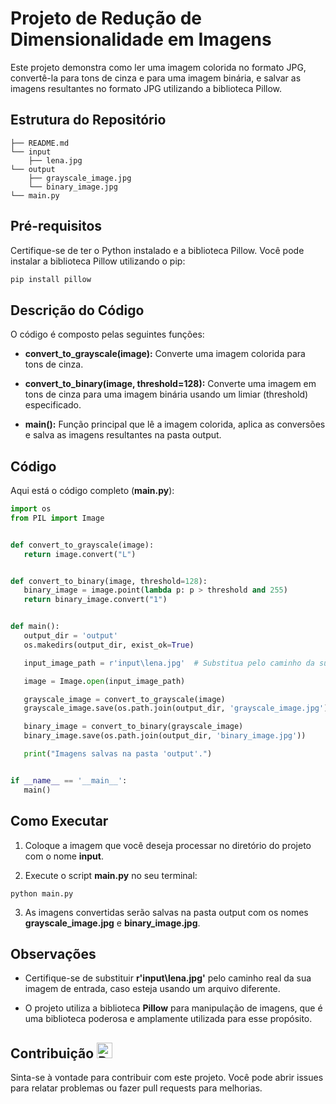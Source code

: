 # Projeto de Redução de Dimensionalidade em Imagens

Este projeto demonstra como ler uma imagem colorida no formato JPG, convertê-la para tons de cinza e para uma imagem binária, e salvar as imagens resultantes no formato JPG utilizando a biblioteca Pillow.

## Estrutura do Repositório

```
├── README.md
└── input
    ├── lena.jpg
└── output
    ├── grayscale_image.jpg
    └── binary_image.jpg
└── main.py
```

## Pré-requisitos

Certifique-se de ter o Python instalado e a biblioteca Pillow. Você pode instalar a biblioteca Pillow utilizando o pip:

```python
pip install pillow
```

## Descrição do Código

O código é composto pelas seguintes funções:

- **convert_to_grayscale(image):** Converte uma imagem colorida para tons de cinza.

- **convert_to_binary(image, threshold=128):** Converte uma imagem em tons de cinza para uma imagem binária usando um limiar (threshold) especificado.

- **main():** Função principal que lê a imagem colorida, aplica as conversões e salva as imagens resultantes na pasta output.

## Código

Aqui está o código completo (**main.py**):

```python
import os
from PIL import Image


def convert_to_grayscale(image):
   return image.convert("L")


def convert_to_binary(image, threshold=128):
   binary_image = image.point(lambda p: p > threshold and 255)
   return binary_image.convert("1")


def main():
   output_dir = 'output'
   os.makedirs(output_dir, exist_ok=True)

   input_image_path = r'input\lena.jpg'  # Substitua pelo caminho da sua imagem

   image = Image.open(input_image_path)

   grayscale_image = convert_to_grayscale(image)
   grayscale_image.save(os.path.join(output_dir, 'grayscale_image.jpg'))

   binary_image = convert_to_binary(grayscale_image)
   binary_image.save(os.path.join(output_dir, 'binary_image.jpg'))

   print("Imagens salvas na pasta 'output'.")


if __name__ == '__main__':
   main()
```

## Como Executar

1. Coloque a imagem que você deseja processar no diretório do projeto com o nome **input**.

2. Execute o script **main.py** no seu terminal:

```
python main.py
```

3. As imagens convertidas serão salvas na pasta output com os nomes **grayscale_image.jpg** e **binary_image.jpg**.

## Observações

- Certifique-se de substituir **r'input\lena.jpg'** pelo caminho real da sua imagem de entrada, caso esteja usando um arquivo diferente.

- O projeto utiliza a biblioteca **Pillow** para manipulação de imagens, que é uma biblioteca poderosa e amplamente utilizada para esse propósito.

## Contribuição <img src="https://raw.githubusercontent.com/Tarikul-Islam-Anik/Animated-Fluent-Emojis/master/Emojis/Travel%20and%20places/Rocket.png" alt="Rocket" width="25" height="25" />

Sinta-se à vontade para contribuir com este projeto. Você pode abrir issues para relatar problemas ou fazer pull requests para melhorias.
